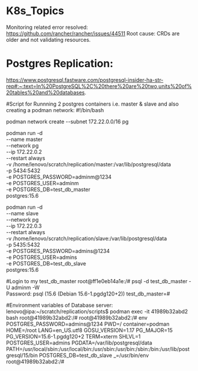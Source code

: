# K8s_Topics

Monitoring related error resolved: https://github.com/rancher/rancher/issues/44511
Root cause: CRDs are older and not validating resources.

# Postgres Replication:
https://www.postgresql.fastware.com/postgresql-insider-ha-str-rep#:~:text=In%20PostgreSQL%2C%20there%20are%20two,units%20of%20tables%20and%20databases.

#Script for Runnning 2 postgres containers i.e. master & slave and also creating a podman network: 
#!/bin/bash

podman network create --subnet 172.22.0.0/16 pg


podman run -d \
        --name master \
        --network pg \
        --ip 172.22.0.2 \
        --restart always \
        -v /home/lenovo/scratch/replication/master:/var/lib/postgresql/data \
        -p 5434:5432 \
        -e POSTGRES_PASSWORD=adminm@1234 \
        -e POSTGRES_USER=adminm \
        -e POSTGRES_DB=test_db_master \
          postgres:15.6


podman run -d \
        --name slave \
        --network pg \
        --ip 172.22.0.3 \
        --restart always \
        -v /home/lenovo/scratch/replication/slave:/var/lib/postgresql/data \
        -p 5435:5432 \
        -e POSTGRES_PASSWORD=admins@1234 \
        -e POSTGRES_USER=admins \
        -e POSTGRES_DB=test_db_slave \
          postgres:15.6



#Login to my test_db_master
root@ff1e0eb14a1e:/# psql -d test_db_master -U adminm -W                                
Password: 
psql (15.6 (Debian 15.6-1.pgdg120+2))
test_db_master=# 

#Environment variables of Database server:
lenovo@ipa:~/scratch/replication/scripts$ podman exec -it 41989b32abd2 bash
root@41989b32abd2:/# 
root@41989b32abd2:/# env
POSTGRES_PASSWORD=admins@1234
PWD=/
container=podman
HOME=/root
LANG=en_US.utf8
GOSU_VERSION=1.17
PG_MAJOR=15
PG_VERSION=15.6-1.pgdg120+2
TERM=xterm
SHLVL=1
POSTGRES_USER=admins
PGDATA=/var/lib/postgresql/data
PATH=/usr/local/sbin:/usr/local/bin:/usr/sbin:/usr/bin:/sbin:/bin:/usr/lib/postgresql/15/bin
POSTGRES_DB=test_db_slave
_=/usr/bin/env
root@41989b32abd2:/# 


